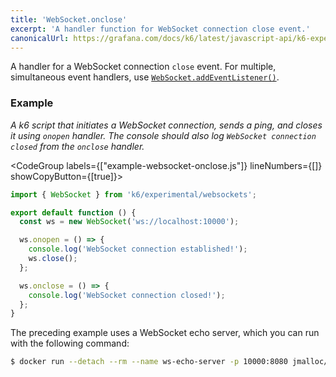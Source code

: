 ```yaml
---
title: 'WebSocket.onclose'
excerpt: 'A handler function for WebSocket connection close event.'
canonicalUrl: https://grafana.com/docs/k6/latest/javascript-api/k6-experimental/websockets/websocket/websocket-onclose/
---
```


A handler for a WebSocket connection `close` event.
For multiple, simultaneous event handlers, use [`WebSocket.addEventListener()`](/javascript-api/k6-experimental/websockets/websocket/websocket-addeventlistener).

### Example

_A k6 script that initiates a WebSocket connection, sends a ping, and closes it using `onopen` handler.
The console should also log `WebSocket connection closed` from the `onclose` handler._

<CodeGroup labels={["example-websocket-onclose.js"]} lineNumbers={[]} showCopyButton={[true]}>

```javascript
import { WebSocket } from 'k6/experimental/websockets';

export default function () {
  const ws = new WebSocket('ws://localhost:10000');

  ws.onopen = () => {
    console.log('WebSocket connection established!');
    ws.close();
  };

  ws.onclose = () => {
    console.log('WebSocket connection closed!');
  };
}
```

</CodeGroup>

The preceding example uses a WebSocket echo server, which you can run with the following command:

<CodeGroup>

```bash
$ docker run --detach --rm --name ws-echo-server -p 10000:8080 jmalloc/echo-server
```
</CodeGroup>